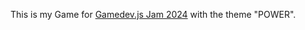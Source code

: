 This is my Game for [Gamedev.js Jam 2024](https://gamedevjs.com/competitions/gamedev-js-jam-2024-start-and-theme-announcement/) with the theme "POWER".
